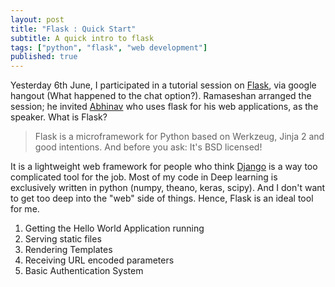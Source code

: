 ```yaml
---
layout: post
title: "Flask : Quick Start"
subtitle: A quick intro to flask
tags: ["python", "flask", "web development"]
published: true
---
```


Yesterday 6th June, I participated in a tutorial session on [Flask](http://flask.pocoo.org/), via google hangout (What happened to the chat option?). Ramaseshan arranged the session; he invited [Abhinav]() who uses flask for his web applications, as the speaker. What is Flask? 

> Flask is a microframework for Python based on Werkzeug, Jinja 2 and good intentions. And before you ask: It's BSD licensed!

It is a lightweight web framework for people who think [Django](https://www.djangoproject.com/) is a way too complicated tool for the job. Most of my code in Deep learning is exclusively written in python (numpy, theano, keras, scipy). And I don't want to get too deep into the "web" side of things. Hence, Flask is an ideal tool for me.




1. Getting the Hello World Application running
2. Serving static files
3. Rendering Templates
4. Receiving URL encoded parameters
5. Basic Authentication System
